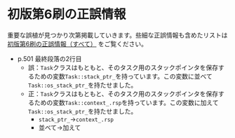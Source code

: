 # 初版第6刷の正誤情報

重要な誤植が見つかり次第掲載していきます。些細な正誤情報も含めたリストは [初版第6刷の正誤情報（すべて）](first_6suri_all.md) をご覧ください。

- p.501 最終段落の2行目
    - 誤：`Task`クラスはもともと、そのタスク用のスタックポインタを保存するための変数`Task::stack_ptr_`を持っています。この変数に並べて`Task::os_stack_ptr_`を持たせました。
    - 正：`Task`クラスはもともと、そのタスク用のスタックポインタを保存するための変数`Task::context_.rsp`を持っています。この変数に加えて`Task::os_stack_ptr_`を持たせました。
        - `stack_ptr_`→`context_.rsp`
        - 並べて→加えて
